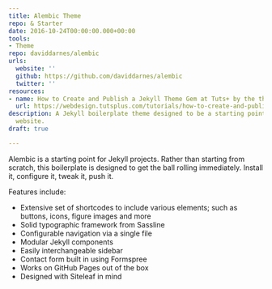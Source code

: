```yaml
---
title: Alembic Theme 
repo: & Starter
date: 2016-10-24T00:00:00.000+00:00
tools:
- Theme
repo: daviddarnes/alembic
urls:
  website: ''
  github: https://github.com/daviddarnes/alembic
  twitter: ''
resources:
- name: How to Create and Publish a Jekyll Theme Gem at Tuts+ by the theme's author
  url: https://webdesign.tutsplus.com/tutorials/how-to-create-and-publish-a-jekyll-theme-gem--cms-27475
description: A Jekyll boilerplate theme designed to be a starting point for any Jekyll
  website.
draft: true

---
```

Alembic is a starting point for Jekyll projects. Rather than starting from scratch, this boilerplate is designed to get the ball rolling immediately. Install it, configure it, tweak it, push it.

Features include:

* Extensive set of shortcodes to include various elements; such as buttons, icons, figure images and more
* Solid typographic framework from Sassline
* Configurable navigation via a single file
* Modular Jekyll components
* Easily interchangeable sidebar
* Contact form built in using Formspree
* Works on GitHub Pages out of the box
* Designed with Siteleaf in mind
